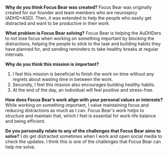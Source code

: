 **Why do you think Focus Bear was created?**
Focus Bear was originally created for our founder and team members who are neurospicy (ADHD+ASD). Then, it was extended to help the people who easily get distracted and want to be productive in their work.

**What problem is Focus Bear solving?**
Focus Bear is helping the AuDHDers to not lose focus when working on something important by blocking the distractions, helping the people to stick to the task and building habits they have planned for, and sending reminders to take healthy breaks at regular intervals.

**Why do you think this mission is important?**
1. I feel this mission is beneficial to finish the work on time without any regrets about wasting time in between the work.
2. Secondly, I feel this mission also encourages building healthy habits.
3. At the end of the day, an individual will feel positive and stress-free.

**How does Focus Bear’s work align with your personal values or interests?**
While working on something important, I value maintaining focus and reducing distractions as much as I can. Focus Bear's work helps to structure and maintain that, which I feel is essential for work-life balance and being efficient.

**Do you personally relate to any of the challenges that Focus Bear aims to solve?**
I do get distracted sometimes when I work and open social media to check the updates. I think this is one of the challenges that Focus Bear can help me solve.